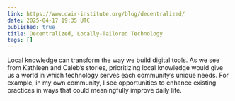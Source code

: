 ```yaml
---
link: https://www.dair-institute.org/blog/decentralized/
date: 2025-04-17 19:35 UTC
published: true
title: Decentralized, Locally-Tailored Technology
tags: []
---
```


Local knowledge can transform the way we build digital tools. As we see from Kathleen and Caleb’s stories, prioritizing local knowledge would give us a world in which technology serves each community’s unique needs. For example, in my own community, I see opportunities to enhance existing practices in ways that could meaningfully improve daily life.
